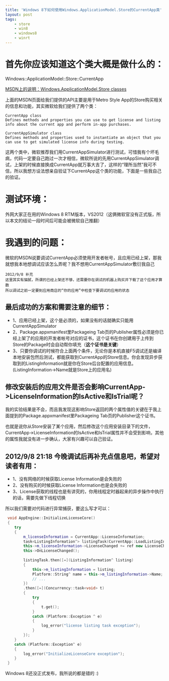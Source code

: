```yaml
---
title: 'Windows 8下如何使用Windows.ApplicationModel.Store的CurrentApp类'
layout: post
tags:
    - store
    - win8
    - windows8
    - winrt
---
```


# 首先你应该知道这个类大概是做什么的：  

Windows::ApplicationModel::Store::CurrentApp  

[MSDN上的说明：Windows.ApplicationModel.Store classes](http://msdn.microsoft.com/en-us/library/windows/apps/br229885.aspx)

上面的MSDN页面给我们提供的API主要是用于Metro Style  App的Store购买相关的信息和功能，其实微软给我们提供了两个类：  


```
CurrentApp class
Defines methods and properties you can use to get license and listing info about the current app and perform in-app purchases.

CurrentAppSimulator class
Defines methods and properties used to instantiate an object that you can use to get simulated license info during testing.
```

这两个类中，微软推荐我们用CurrentAppSimulator进行测试，可惜我有个坏毛病，代码一定要自己跑过一次才相信，微软所说的先用CurrentAppSimulator调试，上架的时候直接换成CurrentApp就万事大吉了，这样的“理所当然”我可不信，所以我想方设法想亲自验证下CurrentApp这个类的功能，下面是一些我自己的验证。

# 测试环境：
外网大家正在用的Windows 8 RTM版本，VS2012（这俩微软官没有正式版，所以本文的结论一段时间后可能会被微软自己推翻）

# 我遇到的问题：
微软的MSDN说要调试CurrentApp必须使用开发者帐号，且应用已经上架，那我就想我本地想调试应该怎么弄呢？我不想用CurrentAppSimulator敷衍我自己  


```
2012/9/8 补充
这里其实有猫腻，所谓的已经上架还不够，还需要你在调试的机器上购买并下载了这个应用才算数
所以调试之前一定要到应用商店的“你的应用”中检查下要调试的应用的状态
```
## 最后成功的方案和需要注意的细节：
* 1、应用已经上架，这个是必须的，如果没有的话就确实只能用CurrentAppSimulator
* 2、Package.appxmanifest里Packageing Tab页的Publisher属性必须是你已经上架了的应用的开发者帐号对应的证书，这个证书在你创建用于上传到Store的Package时会自动帮你填充（**这个证书是关键**）
* 3、只要你调试的时候符合上面两个条件，无论你是本机直接F5调试还是编译本地安装包然后测试，都能获取到CurrentApp的Store信息。你会发现异步获取到的ListingInformation就是你在Store后台配置的应用信息。(ListingInformation->Name就是Store上的应用名)

## 修改安装后的应用文件是否会影响CurrentApp->LicenseInformation的IsActive和IsTrial呢？
我的实验结果是不会，而且我发现这影响Store返回的两个属性值的关键在于我上面提到的Package.appxmanifest里Packageing Tab页的Publisher这个证书。  

也就是说你从Store安装了某个应用，然后修改这个应用安装目录下的文件，CurrentApp->LicenseInformation的IsActive和IsTrial属性并不会受到影响，其他的属性我就没有进一步确认，大家有兴趣可以自己验证。

## 2012/9/8 21:18 今晚调试后再补充点信息吧，希望对读者有用：
* 1、没有网络的时候获取License Information是会失败的
* 2、没有购买的时候获取License Information也是会失败的
* 3、License获取的线程也是有讲究的，你用线程定时器起来的异步操作中执行的话，需要先做下线程切换

所以我们需要对代码进行异常捕获，要这么写才可以： 

```cpp
 void AppEngine::InitializeLicenseCore()
 {
 	try
 	{
 		m_licenseInformation = CurrentApp::LicenseInformation;
 		task<ListingInformation^> listingTask(CurrentApp::LoadListingInformationAsync());
 		this->m_licenseInformation->LicenseChanged += ref new LicenseChangedEventHandler(this, &AppEngine::OnLicenseChanged);
 		this->OnLicenseChanged();
 
 		listingTask.then([=](ListingInformation^ listing)
 		{
 			this->m_listingInformation = listing;
 			Platform::String^ name = this->m_listingInformation->Name;
 			// ...
 		})
 		.then([=](Concurrency::task<void> t)
 		{
 			try
 			{
 				t.get();
 			}
 			catch (Platform::Exception ^ e)
 			{
 				log_error("license listing task exception");
 			}
 		});
 	}
 	catch (Platform::Exception^ e)
 	{
 		log_error("InitializeLicenseCore exception");
 	}
 }
```

Windows 8还没正式发布，我所说的都是错的 :)